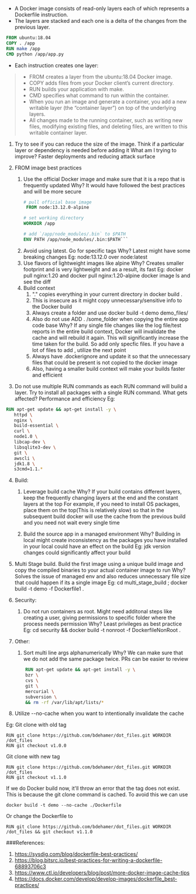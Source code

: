 * A Docker image consists of read-only layers each of which represents a Dockerfile instruction. 
* The layers are stacked and each one is a delta of the changes from the previous layer.
```Dockerfile
FROM ubuntu:18.04
COPY . /app
RUN make /app
CMD python /app/app.py
```
* Each instruction creates one layer:

> * FROM creates a layer from the ubuntu:18.04 Docker image.
> * COPY adds files from your Docker client’s current directory.
> * RUN builds your application with make.
> * CMD specifies what command to run within the container.
> * When you run an image and generate a container, you add a new writable layer (the “container layer”) on top of the underlying layers. 
> * All changes made to the running container, such as writing new files, modifying existing files, and deleting files, are written to this writable container layer.


1. Try to see if you can reduce the size of the image. Think if a particular layer or dependency is needed before adding it
What am I trying to improve? Faster deployments and reducing attack surface
2. FROM image best practices
    1. Use the official Docker image and make sure that it is a repo that is frequently updated
        Why? It would have followed the best practices and will be more secure
        ```Dockerfile
        # pull official base image
         FROM node:13.12.0-alpine
    
        # set working directory
        WORKDIR /app
    
        # add `/app/node_modules/.bin` to $PATH
        ENV PATH /app/node_modules/.bin:$PATH```
    2. Avoid using latest. Go for specific tags
      Why? Latest might have some breaking changes
        Eg: node:13.12.0 over node:latest
    3. Use flavors of lightweight images like alpine
        Why? Creates smaller footprint and is very lightweight and as a result, its fast
     Eg: docker pull nginx:1.20 and docker pull nginx:1.20-alpine
     docker image ls and see the diff
    4. Build context
        1. "." copies everything in your current directory in docker build .
        2. This is insecure as it might copy unnecessary/sensitive info to the Docker build
        3. Always create a folder and use docker build -t demo demo_files/
        4. Also do not use ADD . /some_folder when copying the entire app code base
           Why? If any single file changes like the log file/test reports in the entire build context, Docker will invalidate the cache and will rebuild it again.
           This will significantly increase the time taken for the build. So add only specfic files. If you have a lot of files to add , utilize the next point
        5. Always have .dockerignore and update it so that the unnecessary files that could be present is not copied to the docker image
        6. Also, having a smaller build context will make your builds faster and efficient
        
   
 
3. Do not use multiple RUN commands as each RUN command will build a layer. Try to install all packages with a single RUN command. 
What gets affected? Performance and efficiency
   Eg: 
   
```Dockerfile
RUN apt-get update && apt-get install -y \
   httpd \
   nginx \
   build-essential \
   curl \
   node1.0 \
   libcap-dev \
   libsqlite3-dev \
   git \
   awscli \
   jdk1.8 \
   s3cmd=1.1.*
```

4. Build:
    1. Leverage build cache
       Why? If your build contains different layers, keep the frequently changing layers at the end and the constant layers at the top
       For example, if you need to install OS packages, place them on the top(This is relatively slow) so that in the subsequent build docker will use the cache from the previous build and you need not wait every single time

   2. Build the source app in a managed environment
       Why? Building in local might create inconsistency as the packages you have installed in your local could have an effect on the build
       Eg: jdk version changes could significantly affect your build
  3.  Multi Stage build. Build the first image using a unique build image and copy the compiled binaries to your actual container image to run
      Why? Solves the issue of managed env and also reduces unnecessary file size that could happen if its a single image
      Eg: cd multi_stage_build ; docker build -t demo -f Dockerfile1 .
  


5. Security:
   1. Do not run containers as root. Might need additonal steps like creating a user, giving permissions to specific folder where the process needs permission
    Why? Least privileges as best practice
    Eg: cd security && docker build -t nonroot -f DockerfileNonRoot .
  
6. Other:
    1. Sort multi line args alphanumerically
    Why? We can make sure that we do not add the same package twice. PRs can be easier to review
   ```Dockerfile
       RUN apt-get update && apt-get install -y \
       bzr \
       cvs \
       git \
       mercurial \
       subversion \
       && rm -rf /var/lib/apt/lists/*   
    ```
7. Utilize --no-cache when you want to intentionally invalidate the cache

Eg: Git clone with old tag
```
RUN git clone https://github.com/bdehamer/dot_files.git WORKDIR /dot_files 
RUN git checkout v1.0.0
```
Git clone with new tag
```
RUN git clone https://github.com/bdehamer/dot_files.git WORKDIR /dot_files 
RUN git checkout v1.1.0
```

If we do Docker build now, it'll throw an error that the tag does not exist. This is because the git clone command is cached. To avoid this we can use
```
docker build -t demo --no-cache ./Dockerfile
```
Or change the Dockerfile to
```
RUN git clone https://github.com/bdehamer/dot_files.git WORKDIR /dot_files && git checkout v1.1.0
```


###References:
1. https://sysdig.com/blog/dockerfile-best-practices/
2. https://blog.bitsrc.io/best-practices-for-writing-a-dockerfile-68893706c3
3. https://www.ctl.io/developers/blog/post/more-docker-image-cache-tips
4. https://docs.docker.com/develop/develop-images/dockerfile_best-practices/